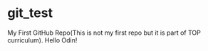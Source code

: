 # git_test
My First GitHub Repo(This is not my first repo but it is part of TOP curriculum).
Hello Odin!